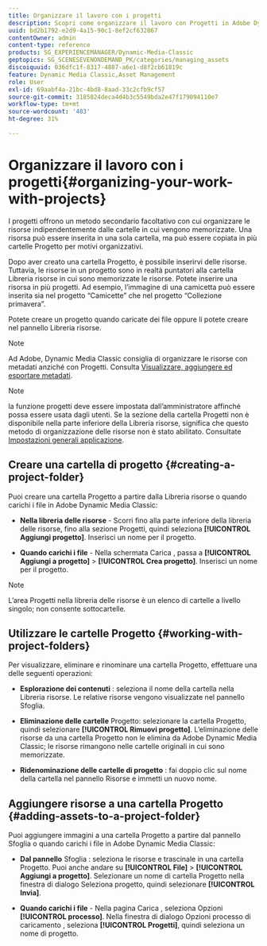 ```yaml
---
title: Organizzare il lavoro con i progetti
description: Scopri come organizzare il lavoro con Progetti in Adobe Dynamic Media Classic.
uuid: bd2b1792-e2d9-4a15-90c1-8ef2cf632867
contentOwner: admin
content-type: reference
products: SG_EXPERIENCEMANAGER/Dynamic-Media-Classic
geptopics: SG_SCENESEVENONDEMAND_PK/categories/managing_assets
discoiquuid: 036dfc1f-8317-4887-a6e1-d8f2cb61819c
feature: Dynamic Media Classic,Asset Management
role: User
exl-id: 69aabf4a-21bc-4bd8-8aad-33c2cfb9cf57
source-git-commit: 3185824deca4d4b3c5549bda2e47f179094110e7
workflow-type: tm+mt
source-wordcount: '483'
ht-degree: 31%

---
```


# Organizzare il lavoro con i progetti{#organizing-your-work-with-projects}

I progetti offrono un metodo secondario facoltativo con cui organizzare le risorse indipendentemente dalle cartelle in cui vengono memorizzate. Una risorsa può essere inserita in una sola cartella, ma può essere copiata in più cartelle Progetto per motivi organizzativi.

Dopo aver creato una cartella Progetto, è possibile inserirvi delle risorse. Tuttavia, le risorse in un progetto sono in realtà puntatori alla cartella Libreria risorse in cui sono memorizzate le risorse. Potete inserire una risorsa in più progetti. Ad esempio, l’immagine di una camicetta può essere inserita sia nel progetto “Camicette” che nel progetto “Collezione primavera”.

Potete creare un progetto quando caricate dei file oppure li potete creare nel pannello Libreria risorse.

>[!NOTE]
>
>Ad Adobe, Dynamic Media Classic consiglia di organizzare le risorse con metadati anziché con Progetti. Consulta [Visualizzare, aggiungere ed esportare metadati](viewing-adding-exporting-metadata.md).

>[!NOTE]
>
>la funzione progetti deve essere impostata dall’amministratore affinché possa essere usata dagli utenti. Se la sezione della cartella Progetti non è disponibile nella parte inferiore della Libreria risorse, significa che questo metodo di organizzazione delle risorse non è stato abilitato. Consultate [Impostazioni generali applicazione](application-setup.md#general-settings).

## Creare una cartella di progetto {#creating-a-project-folder}

Puoi creare una cartella Progetto a partire dalla Libreria risorse o quando carichi i file in Adobe Dynamic Media Classic:

* **Nella libreria delle risorse**  - Scorri fino alla parte inferiore della libreria delle risorse, fino alla sezione Progetti, quindi seleziona  **[!UICONTROL Aggiungi progetto]**. Inserisci un nome per il progetto.

* **Quando carichi i file**  - Nella schermata Carica , passa a  **[!UICONTROL Aggiungi a progetto]**  >  **[!UICONTROL Crea progetto]**. Inserisci un nome per il progetto.

>[!NOTE]
>
>L’area Progetti nella libreria delle risorse è un elenco di cartelle a livello singolo; non consente sottocartelle.

## Utilizzare le cartelle Progetto {#working-with-project-folders}

Per visualizzare, eliminare e rinominare una cartella Progetto, effettuare una delle seguenti operazioni:

* **Esplorazione dei contenuti** : seleziona il nome della cartella nella Libreria risorse. Le relative risorse vengono visualizzate nel pannello Sfoglia.

* **Eliminazione delle cartelle**  Progetto: selezionare la cartella Progetto, quindi selezionare  **[!UICONTROL Rimuovi progetto]**. L’eliminazione delle risorse da una cartella Progetto non le elimina da Adobe Dynamic Media Classic; le risorse rimangono nelle cartelle originali in cui sono memorizzate.

* **Ridenominazione delle cartelle di progetto** : fai doppio clic sul nome della cartella nel pannello Risorse e immetti un nuovo nome.

## Aggiungere risorse a una cartella Progetto {#adding-assets-to-a-project-folder}

Puoi aggiungere immagini a una cartella Progetto a partire dal pannello Sfoglia o quando carichi i file in Adobe Dynamic Media Classic:

* **Dal pannello**  Sfoglia : seleziona le risorse e trascinale in una cartella Progetto. Puoi anche andare su **[!UICONTROL File]** > **[!UICONTROL Aggiungi a progetto]**. Selezionare un nome di cartella Progetto nella finestra di dialogo Seleziona progetto, quindi selezionare **[!UICONTROL Invia]**.

* **Quando carichi i file**  - Nella pagina Carica , seleziona Opzioni  **[!UICONTROL processo]**. Nella finestra di dialogo Opzioni processo di caricamento , seleziona **[!UICONTROL Progetti]**, quindi seleziona un nome di progetto.

